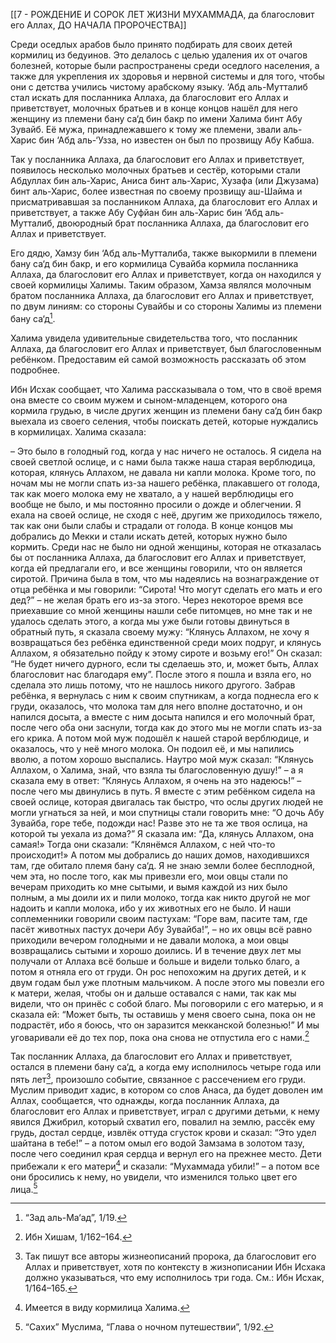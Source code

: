[[7 - РОЖДЕНИЕ И СОРОК ЛЕТ ЖИЗНИ МУХАММАДА, да благословит его Аллах, ДО НАЧАЛА ПРОРОЧЕСТВА]]

Среди оседлых арабов было принято подбирать для своих детей кормилиц из бедуинов. Это делалось с целью удаления их от очагов болезней, которые были распространены среди оседлого населения, а также для укрепления их здоровья и нервной системы и для того, чтобы они с детства учились чистому арабскому языку. ‘Абд аль-Мутталиб стал искать для посланника Аллаха, да благословит его Аллах и приветствует, молочных братьев и в конце концов нашёл для него женщину из племени бану са‘д бин бакр по имени Халима бинт Абу Зувайб. Её мужа, принадлежавшего к тому же племени, звали аль-Харис бин ‘Абд аль-‘Узза, но известен он был по прозвищу Абу Кабша.

Так у посланника Аллаха, да благословит его Аллах и приветствует, появилось несколько молочных братьев и сестёр, которыми стали Абдуллах бин аль-Харис, Аниса бинт аль-Харис, Хузафа (или Джузама) бинт аль-Харис, более известная по своему прозвищу аш-Шайма и присматривавшая за посланником Аллаха, да благословит его Аллах и приветствует, а также Абу Суфйан бин аль-Харис бин ‘Абд аль-Мутталиб, двоюродный брат посланника Аллаха, да благословит его Аллах и приветствует.

Его дядю, Хамзу бин ‘Абд аль-Мутталиба, также выкормили в племени бану са‘д бин бакр, и его кормилица Сувайба кормила посланника Аллаха, да благословит его Аллах и приветствует, когда он находился у своей кормилицы Халимы. Таким образом, Хамза являлся молочным братом посланника Аллаха, да благословит его Аллах и приветствует, по двум линиям: со стороны Сувайбы и со стороны Халимы из племени бану са‘д[^1].

Халима увидела удивительные свидетельства того, что посланник Аллаха, да благословит его Аллах и приветствует, был благословенным ребёнком. Предоставим ей самой возможность рассказать об этом подробнее.

Ибн Исхак сообщает, что Халима рассказывала о том, что в своё время она вместе со своим мужем и сыном-младенцем, которого она кормила грудью, в числе других женщин из племени бану са‘д бин бакр выехала из своего селения, чтобы поискать детей, которые нуждались в кормилицах. Халима сказала:

– Это было в голодный год, когда у нас ничего не осталось. Я сидела на своей светлой ослице, и с нами была также наша старая верблюдица, которая, клянусь Аллахом, не давала ни капли молока. Кроме того, по ночам мы не могли спать из-за нашего ребёнка, плакавшего от голода, так как моего молока ему не хватало, а у нашей верблюдицы его вообще не было, и мы постоянно просили о дожде и облегчении. Я ехала на своей ослице, не сходя с неё, другим же приходилось тяжело, так как они были слабы и страдали от голода. В конце концов мы добрались до Мекки и стали искать детей, которых нужно было кормить. Среди нас не было ни одной женщины, которая не отказалась бы от посланника Аллаха, да благословит его Аллах и приветствует, когда ей предлагали его, и все женщины говорили, что он является сиротой. Причина была в том, что мы надеялись на вознаграждение от отца ребёнка и мы говорили: “Сирота! Что могут сделать его мать и его дед?” – не желая брать его из-за этого. Через некоторое время все приехавшие со мной женщины нашли себе питомцев, но мне так и не удалось сделать этого, а когда мы уже были готовы двинуться в обратный путь, я сказала своему мужу: “Клянусь Аллахом, не хочу я возвращаться без ребёнка единственной среди моих подруг, и клянусь Аллахом, я обязательно пойду к этому сироте и возьму его!” Он сказал: “Не будет ничего дурного, если ты сделаешь это, и, может быть, Аллах благословит нас благодаря ему”. После этого я пошла и взяла его, но сделала это лишь потому, что не нашлось никого другого. Забрав ребёнка, я вернулась с ним к своим спутникам, а когда поднесла его к груди, оказалось, что молока там для него вполне достаточно, и он напился досыта, а вместе с ним досыта напился и его молочный брат, после чего оба они заснули, тогда как до этого мы не могли спать из-за его крика. А потом мой муж подошёл к нашей старой верблюдице, и оказалось, что у неё много молока. Он подоил её, и мы напились вволю, а потом хорошо выспались. Наутро мой муж сказал: “Клянусь Аллахом, о Халима, знай, что взяла ты благословенную душу!” – а я сказала ему в ответ: “Клянусь Аллахом, я очень на это надеюсь!” – после чего мы двинулись в путь. Я вместе с этим ребёнком сидела на своей ослице, которая двигалась так быстро, что ослы других людей не могли угнаться за ней, и мои спутницы стали говорить мне: “О дочь Абу Зувайба, горе тебе, подожди нас! Разве это не та же твоя ослица, на которой ты уехала из дома?” Я сказала им: “Да, клянусь Аллахом, она самая!» Тогда они сказали: “Клянёмся Аллахом, с ней что-то происходит!» А потом мы добрались до наших домов, находившихся там, где обитало племя бану са‘д. Я не знаю земли более бесплодной, чем эта, но после того, как мы привезли его, мои овцы стали по вечерам приходить ко мне сытыми, и вымя каждой из них было полным, а мы доили их и пили молоко, тогда как никто другой не мог надоить и капли молока, ибо у их животных его не было. И наши соплеменники говорили своим пастухам: “Горе вам, пасите там, где пасёт животных пастух дочери Абу Зувайба!”, – но их овцы всё равно приходили вечером голодными и не давали молока, а мои овцы возвращались сытыми и хорошо доились. И в течение двух лет мы получали от Аллаха всё больше и больше и видели только благо, а потом я отняла его от груди. Он рос непохожим на других детей, и к двум годам был уже плотным мальчиком. А после этого мы повезли его к матери, желая, чтобы он и дальше оставался с нами, так как мы видели, что он принёс с собой благо. Мы поговорили с его матерью, и я сказала ей: “Может быть, ты оставишь у меня своего сына, пока он не подрастёт, ибо я боюсь, что он заразится мекканской болезнью!” И мы уговаривали её до тех пор, пока она снова не отпустила его с нами.[^2]

Так посланник Аллаха, да благословит его Аллах и приветствует, остался в племени бану са‘д, а когда ему исполнилось четыре года или пять лет[^3], произошло событие, связанное с рассечением его груди. Муслим приводит хадис, в котором со слов Анаса, да будет доволен им Аллах, сообщается, что однажды, когда посланник Аллаха, да благословит его Аллах и приветствует, играл с другими детьми, к нему явился Джибрил, который схватил его, повалил на землю, рассёк ему грудь, достал сердце, извлёк оттуда сгусток крови и сказал: “Это удел шайтана в тебе!” – а потом омыл его водой Замзама в золотом тазу, после чего соединил края сердца и вернул его на прежнее место. Дети прибежали к его матери[^4] и сказали: “Мухаммада убили!” – а потом все они бросились к нему, но увидели, что изменился только цвет его лица.[^5]

[^1]: “Зад аль-Ма‘ад”, 1/19.

[^2]: Ибн Хишам, 1/162–164.

[^3]: Так пишут все авторы жизнеописаний пророка, да благословит его Аллах и приветствует, хотя по контексту в жизнописании Ибн Исхака должно указываться, что ему исполнилось три года. См.: Ибн Исхак, 1/164–165.

[^4]: Имеется в виду кормилица Халима.

[^5]: “Сахих” Муслима, “Глава о ночном путешествии”, 1/92.

